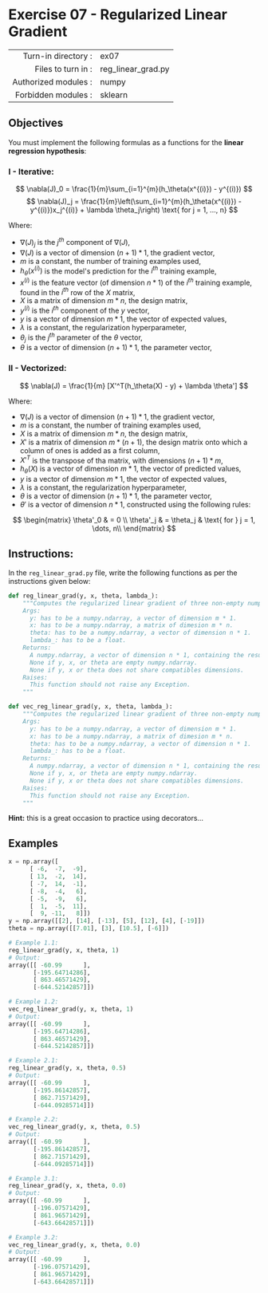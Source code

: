 # Exercise 07 - Regularized Linear Gradient

|                         |                    |
| -----------------------:| ------------------ |
|   Turn-in directory :   |  ex07              |
|   Files to turn in :    |  reg_linear_grad.py|
|   Authorized modules :  |  numpy             |
|   Forbidden modules :   |  sklearn           |

## Objectives 
You must implement the following formulas as a functions for the **linear regression hypothesis**:

### I - Iterative:

$$
\nabla(J)_0 = \frac{1}{m}\sum_{i=1}^{m}(h_\theta(x^{(i)}) - y^{(i)})
$$
$$
\nabla(J)_j = \frac{1}{m}\left(\sum_{i=1}^{m}(h_\theta(x^{(i)}) - y^{(i)})x_j^{(i)} + \lambda \theta_j\right) \text{ for j = 1, ..., n}
$$

Where:  
- $\nabla(J)_j$ is the $j^{th}$ component of $\nabla(J)$,
- $\nabla(J)$ is a vector of dimension $(n + 1) * 1$, the gradient vector,
- $m$ is a constant, the number of training examples used,
- $h_\theta(x^{(i)})$ is the model's prediction for the $i^{th}$ training example,
- $x^{(i)}$ is the feature vector (of dimension $n * 1$) of the $i^{th}$ training example, found in the $i^{th}$ row of the $X$ matrix,
- $X$ is a matrix of dimension $m * n$, the design matrix,
- $y^{(i)}$ is the $i^{th}$ component of the $y$ vector,
- $y$ is a vector of dimension $m * 1$, the vector of expected values,
- $\lambda$ is a constant, the regularization hyperparameter,
- $\theta_j$ is the $j^{th}$ parameter of the $\theta$ vector,
- $\theta$ is a vector of dimension $(n + 1) * 1$, the parameter vector,

### II - Vectorized:
$$
\nabla(J) = \frac{1}{m} [X'^T(h_\theta(X) - y) + \lambda \theta']
$$  

Where:  
- $\nabla(J)$ is a vector of dimension $(n + 1) * 1$, the gradient vector,
- $m$ is a constant, the number of training examples used,
- $X$ is a matrix of dimension $m * n$, the design matrix,
- $X'$ is a matrix of dimension $m * (n + 1)$, the design matrix onto which a column of ones is added as a first column,
- $X'^T$ is the transpose of tha matrix, with dimensions $(n + 1) * m$,
- $h_\theta(X)$ is a vector of dimension $m * 1$, the vector of predicted values, 
- $y$ is a vector of dimension $m * 1$, the vector of expected values,
- $\lambda$ is a constant, the regularization hyperparameter,
- $\theta$ is a vector of dimension $(n + 1) * 1$, the parameter vector,
- $\theta'$ is a vector of dimension $n * 1$, constructed using the following rules: 

$$
\begin{matrix}
\theta'_0 & =  0 \\
\theta'_j & =  \theta_j & \text{ for } j = 1, \dots, n\\    
\end{matrix}
$$


## Instructions:
In the `reg_linear_grad.py` file, write the following functions as per the instructions given below:
```python
def reg_linear_grad(y, x, theta, lambda_):
    """Computes the regularized linear gradient of three non-empty numpy.ndarray, with two for-loop. The three arrays must have compatible dimensions.
    Args:
      y: has to be a numpy.ndarray, a vector of dimension m * 1.
      x: has to be a numpy.ndarray, a matrix of dimesion m * n.
      theta: has to be a numpy.ndarray, a vector of dimension n * 1.
      lambda_: has to be a float.
    Returns:
      A numpy.ndarray, a vector of dimension n * 1, containing the results of the formula for all j.
      None if y, x, or theta are empty numpy.ndarray.
      None if y, x or theta does not share compatibles dimensions.
    Raises:
      This function should not raise any Exception.
    """

def vec_reg_linear_grad(y, x, theta, lambda_):
    """Computes the regularized linear gradient of three non-empty numpy.ndarray, without any for-loop. The three arrays must have compatible dimensions.
    Args:
      y: has to be a numpy.ndarray, a vector of dimension m * 1.
      x: has to be a numpy.ndarray, a matrix of dimesion m * n.
      theta: has to be a numpy.ndarray, a vector of dimension n * 1.
      lambda_: has to be a float.
    Returns:
      A numpy.ndarray, a vector of dimension n * 1, containing the results of the formula for all j.
      None if y, x, or theta are empty numpy.ndarray.
      None if y, x or theta does not share compatibles dimensions.
    Raises:
      This function should not raise any Exception.
    """
```
**Hint:** this is a great occasion to practice using decorators...

## Examples
```python
x = np.array([
      [ -6,  -7,  -9],
      [ 13,  -2,  14],
      [ -7,  14,  -1],
      [ -8,  -4,   6],
      [ -5,  -9,   6],
      [  1,  -5,  11],
      [  9, -11,   8]])
y = np.array([[2], [14], [-13], [5], [12], [4], [-19]])
theta = np.array([[7.01], [3], [10.5], [-6]])

# Example 1.1:
reg_linear_grad(y, x, theta, 1)
# Output:
array([[ -60.99      ],
       [-195.64714286],
       [ 863.46571429],
       [-644.52142857]])

# Example 1.2:
vec_reg_linear_grad(y, x, theta, 1)
# Output:
array([[ -60.99      ],
       [-195.64714286],
       [ 863.46571429],
       [-644.52142857]])

# Example 2.1:
reg_linear_grad(y, x, theta, 0.5)
# Output:
array([[ -60.99      ],
       [-195.86142857],
       [ 862.71571429],
       [-644.09285714]])

# Example 2.2:
vec_reg_linear_grad(y, x, theta, 0.5)
# Output:
array([[ -60.99      ],
       [-195.86142857],
       [ 862.71571429],
       [-644.09285714]])

# Example 3.1:
reg_linear_grad(y, x, theta, 0.0)
# Output:
array([[ -60.99      ],
       [-196.07571429],
       [ 861.96571429],
       [-643.66428571]])

# Example 3.2:
vec_reg_linear_grad(y, x, theta, 0.0)
# Output:
array([[ -60.99      ],
       [-196.07571429],
       [ 861.96571429],
       [-643.66428571]])
```

